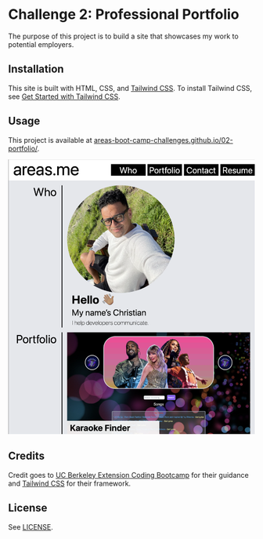 # Challenge 2: Professional Portfolio

The purpose of this project is to build a site that showcases my work to potential employers.

## Installation

This site is built with HTML, CSS, and [Tailwind CSS](https://tailwindcss.com). To install Tailwind CSS, see [Get Started with Tailwind CSS](https://tailwindcss.com/docs/installation).

## Usage

This project is available at [areas-boot-camp-challenges.github.io/02-portfolio/](https://areas-boot-camp-challenges.github.io/02-portfolio/).

![A screenshot of the professional portfolio site](./assets/images/professional-portfolio.png)

## Credits

Credit goes to [UC Berkeley Extension Coding Bootcamp](https://extension.berkeley.edu/search/publicCourseSearchDetails.do?method=load&courseId=32030644) for their guidance and [Tailwind CSS](https://tailwindcss.com) for their framework.

## License

See [LICENSE](./LICENSE).
